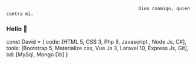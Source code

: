 
                                                     Dios conmigo, quién contra mi.

### Hello 👋
const David = {
  code: [HTML 5, CSS 3, Php 8, Javascript , Node Js, C#], <br>
  tools: [Bootstrap 5, Materialize css, Vue Js 3, Laravel 10, Express Js, Git],<br>
  bd: [MySql, Mongo Db]
}
<!--
**nob322/nob322** is a ✨ _special_ ✨ repository because its `README.md` (this file) appears on your GitHub profile.

Here are some ideas to get you started:

- 🔭 I’m currently working on ...
- 🌱 I’m currently learning ...
- 👯 I’m looking to collaborate on ...
- 🤔 I’m looking for help with ...
- 💬 Ask me about ...
- 📫 How to reach me: ...
- 😄 Pronouns: ...
- ⚡ Fun fact: ...
-->
